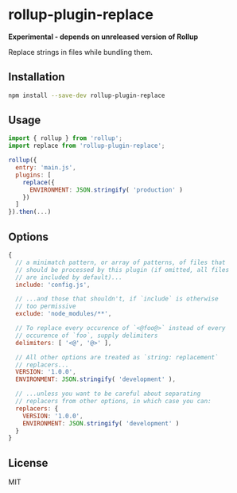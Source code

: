 # rollup-plugin-replace

**Experimental - depends on unreleased version of Rollup**

Replace strings in files while bundling them.


## Installation

```bash
npm install --save-dev rollup-plugin-replace
```


## Usage

```js
import { rollup } from 'rollup';
import replace from 'rollup-plugin-replace';

rollup({
  entry: 'main.js',
  plugins: [
    replace({
      ENVIRONMENT: JSON.stringify( 'production' )
    })
  ]
}).then(...)
```


## Options

```js
{
  // a minimatch pattern, or array of patterns, of files that
  // should be processed by this plugin (if omitted, all files
  // are included by default)...
  include: 'config.js',

  // ...and those that shouldn't, if `include` is otherwise
  // too permissive
  exclude: 'node_modules/**',

  // To replace every occurence of `<@foo@>` instead of every
  // occurence of `foo`, supply delimiters
  delimiters: [ '<@', '@>' ],

  // All other options are treated as `string: replacement`
  // replacers...
  VERSION: '1.0.0',
  ENVIRONMENT: JSON.stringify( 'development' ),

  // ...unless you want to be careful about separating
  // replacers from other options, in which case you can:
  replacers: {
    VERSION: '1.0.0',
    ENVIRONMENT: JSON.stringify( 'development' )
  }
}
```


## License

MIT
